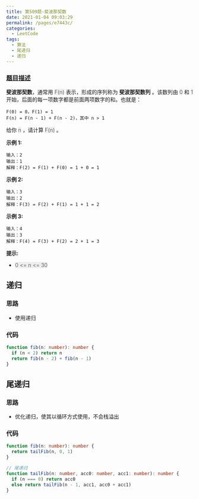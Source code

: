 ```yaml
---
title: 第509题-斐波那契数
date: 2021-01-04 09:03:29
permalink: /pages/e7443c/
categories:
  - LeetCode
tags:
  - 算法
  - 尾递归
  - 递归
---
```


### [题目描述](https://leetcode-cn.com/problems/fibonacci-number/)

**斐波那契数**，通常用 <font style="background: #eee; color: #666;">F(n)</font> 表示，形成的序列称为 **斐波那契数列** 。该数列由 <font style="background: #eee; color: #666;">0</font> 和 <font style="background: #eee; color: #666;">1</font> 开始，后面的每一项数字都是前面两项数字的和。也就是：

```
F(0) = 0，F(1) = 1
F(n) = F(n - 1) + F(n - 2)，其中 n > 1
```

给你 <font style="background: #eee; color: #666;">n</font> ，请计算 <font style="background: #eee; color: #666;">F(n)</font> 。

**示例 1:**

```
输入：2
输出：1
解释：F(2) = F(1) + F(0) = 1 + 0 = 1
```

<!-- more -->

**示例 2:**

```
输入：3
输出：2
解释：F(3) = F(2) + F(1) = 1 + 1 = 2
```

**示例 3:**

```
输入：4
输出：3
解释：F(4) = F(3) + F(2) = 2 + 1 = 3
```

**提示:**

- <font style="background: #eee; color: #666;">0 <= n <= 30</font>

## 递归

### 思路

- 使用递归

### 代码

```TypeScript
function fib(n: number): number {
  if (n < 2) return n
  return fib(n - 2) + fib(n - 1)
}
```

## 尾递归

### 思路

- 优化递归，使其以循环方式使用，不会栈溢出

### 代码

```TypeScript
function fib(n: number): number {
  return tailFib(n, 0, 1)
}

// 尾递归
function tailFib(n: number, acc0: number, acc1: number): number {
  if (n === 0) return acc0
  else return tailFib(n - 1, acc1, acc0 + acc1)
}
```
